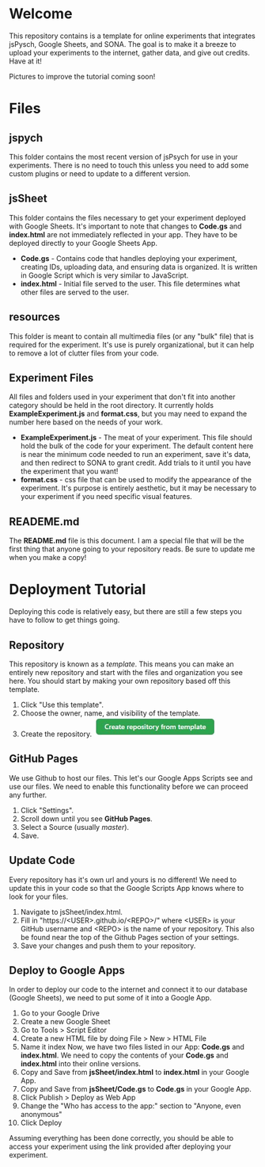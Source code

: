 # Welcome
This repository contains is a template for online experiments that integrates jsPysch, Google Sheets, and SONA. The goal is to make it a breeze to upload your experiments to the internet, gather data, and give out credits. Have at it!

Pictures to improve the tutorial coming soon!

# Files

## jspych

This folder contains the most recent version of jsPsych for use in your experiments. There is no need to touch this unless you need to add some custom plugins or need to update to a different version.

## jsSheet

This folder contains the files necessary to get your experiment deployed with Google Sheets. It's important to note that changes to **Code.gs** and **index.html** are not immediately reflected in your app. They have to be deployed directly to your Google Sheets App.

- **Code.gs** - Contains code that handles deploying your experiment, creating IDs, uploading data, and ensuring data is organized.  It is written in Google Script which is very similar to JavaScript.
- **index.html** - Initial file served to the user. This file determines what other files are served to the user. 

## resources

This folder is meant to contain all multimedia files (or any "bulk" file) that is required for the experiment. It's use is purely organizational, but it can help to remove a lot of clutter files from your code.

## Experiment Files

All files and folders used in your experiment that don't fit into another category should be held in the root directory. It currently holds **ExampleExperiment.js** and **format.css**, but you may need to expand the number here based on the needs of your work.

- **ExampleExperiment.js** - The meat of your experiment. This file should hold the bulk of the code for your experiment. The default content here is near the minimum code needed to run an experiment, save it's data, and then redirect to SONA to grant credit. Add trials to it until you have the experiment that you want!
- **format.css** - css file that can be used to modify the appearance of the experiment. It's purpose is entirely aesthetic, but it may be necessary to your experiment if you need specific visual features.

## READEME.md

The **README.md** file is this document. I am a special file that will be the first thing that anyone going to your repository reads. Be sure to update me when you make a copy!

# Deployment Tutorial
Deploying this code is relatively easy, but there are still a few steps you have to follow to get things going.

## Repository
This repository is known as a *template*. This means you can make an entirely new repository and start with the files and organization you see here. You should start by making your own repository based off this template.

 1. Click "Use this template".
 2. Choose the owner, name, and visibility of the template.
 3. Create the repository.
![](resources/createrepo.jpg)

## GitHub Pages
We use Github to host our files. This let's our Google Apps Scripts see and use our files. We need to enable this functionality before we can proceed any further.

1. Click "Settings".
2. Scroll down until you see **GitHub Pages**.
3. Select a Source (usually *master*).
4. Save.

## Update Code
Every repository has it's own url and yours is no different! We need to update this in your code so that the Google Scripts App knows where to look for your files.
1. Navigate to jsSheet/index.html.
2. Fill in "https://\<USER\>.github.io/\<REPO\>/" where \<USER\> is your GitHub username and \<REPO\> is the name of your repository. This also be found near the top of the Github Pages section of your settings.
3. Save your changes and push them to your repository.

## Deploy to Google Apps
In order to deploy our code to the internet and connect it to our database (Google Sheets), we need to put some of it into a Google App.
1. Go to your Google Drive
2. Create a new Google Sheet
3. Go to Tools > Script Editor
4. Create a new HTML file by doing File > New > HTML File
5. Name it index
Now, we have two files listed in our App: **Code.gs** and **index.html**. We need to copy the contents of your **Code.gs** and **index.html** into their online versions.
6. Copy and Save from **jsSheet/index.html** to **index.html** in your Google App.
7. Copy and Save from **jsSheet/Code.gs** to **Code.gs** in your Google App.
8. Click Publish > Deploy as Web App
9. Change the "Who has access to the app:" section to "Anyone, even anonymous"
10. Click Deploy  

Assuming everything has been done correctly, you should be able to access your experiment using the link provided after deploying your experiment.

